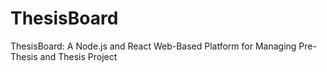 # ThesisBoard
ThesisBoard: A Node.js and React Web-Based Platform for Managing Pre-Thesis and Thesis Project
